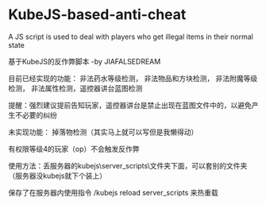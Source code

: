 # KubeJS-based-anti-cheat

A JS script is used to deal with players who get illegal items in their normal state

基于KubeJS的反作弊脚本 -by JIAFALSEDREAM

目前已经实现的功能： 非法药水等级检测， 非法物品和方块检测， 非法附魔等级检测， 非法属性检测，遥控器讲台蓝图检测

提醒：强烈建议提前告知玩家，遥控器讲台是禁止出现在蓝图文件中的，以避免产生不必要的纠纷

未实现功能： 掉落物检测（其实马上就可以写但是我懒得动）

有权限等级4的玩家（op）不会触发反作弊

使用方法：丢服务器的kubejs\server_scripts\文件夹下面，可以套别的文件夹（服务器没kubejs就下个装上）

保存了在服务器内使用指令 /kubejs reload server_scripts 来热重载
